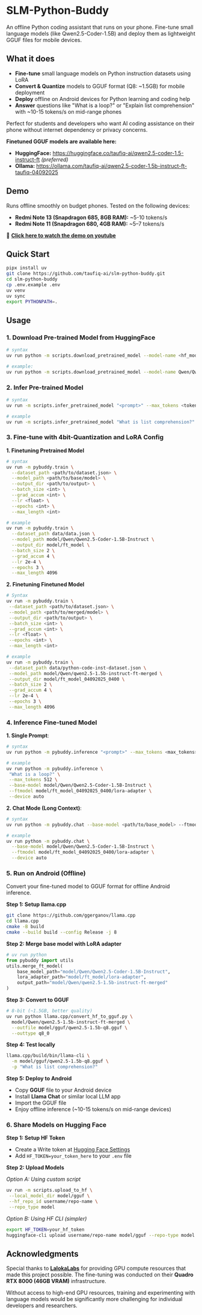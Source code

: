 # SLM-Python-Buddy

An offline Python coding assistant that runs on your phone. Fine-tune small language models (like Qwen2.5-Coder-1.5B) and deploy them as lightweight GGUF files for mobile devices.

## What it does

- **Fine-tune** small language models on Python instruction datasets using LoRA  
- **Convert & Quantize** models to GGUF format (Q8: ~1.5GB) for mobile deployment  
- **Deploy** offline on Android devices for Python learning and coding help  
- **Answer** questions like "What is a loop?" or "Explain list comprehension" with ~10-15 tokens/s on mid-range phones  

Perfect for students and developers who want AI coding assistance on their phone without internet dependency or privacy concerns.  

**Finetuned GGUF models are available here:**
- **HuggingFace:** https://huggingface.co/taufiq-ai/qwen2.5-coder-1.5-instruct-ft *(preferred)*  
- **Ollama:** https://ollama.com/taufiq-ai/qwen2.5-coder-1.5b-instruct-ft-taufiq-04092025  

## Demo

Runs offline smoothly on budget phones. Tested on the following devices:  
- **Redmi Note 13 (Snapdragon 685, 8GB RAM):** ~5-10 tokens/s  
- **Redmi Note 11 (Snapdragon 680, 4GB RAM):** ~5–7 tokens/s  

🎥 **[Click here to watch the demo on youtube](https://www.youtube.com/watch?v=GkIkqUldQak)**



## Quick Start  

```bash
pipx install uv
git clone https://github.com/taufiq-ai/slm-python-buddy.git
cd slm-python-buddy
cp .env.example .env
uv venv
uv sync
export PYTHONPATH=.
```

## Usage

### 1. Download Pre-trained Model from HuggingFace
```sh
# syntax
uv run python -m scripts.download_pretrained_model --model-name <hf_model_name> --model-dir <dir> --device <auto|cpu|cuda>
```
```bash
# example:
uv run python -m scripts.download_pretrained_model --model-name Qwen/Qwen2.5-Coder-1.5B-Instruct --model-dir model --device auto
```

### 2. Infer Pre-trained Model
```sh
# syntax
uv run -m scripts.infer_pretrained_model "<prompt>" --max_tokens <tokens> --model_path <path_to_model> --device <auto|cpu|cuda>
```
```bash
# example
uv run -m scripts.infer_pretrained_model "What is list comprehension?" --max_tokens 500 --model_path model/Qwen/Qwen2.5-Coder-1.5B-Instruct --device auto
```

### 3. Fine-tune with 4bit-Quantization and LoRA Config
**1. Finetuning Pretrained Model**  
```bash
# syntax
uv run -m pybuddy.train \
  --dataset_path <path/to/dataset.json> \
  --model_path <path/to/base/model> \
  --output_dir <path/to/output> \
  --batch_size <int> \
  --grad_accum <int> \
  --lr <float> \
  --epochs <int> \
  --max_length <int>
```
```bash
# example
uv run -m pybuddy.train \
  --dataset_path data/data.json \
  --model_path model/Qwen/Qwen2.5-Coder-1.5B-Instruct \
  --output_dir model/ft_model \
  --batch_size 2 \
  --grad_accum 4 \
  --lr 2e-4 \
  --epochs 3 \
  --max_length 4096
```
**2. Finetuning Finetuned Model**  
```bash
# Syntax
uv run -m pybuddy.train \
 --dataset_path <path/to/dataset.json> \
 --model_path <path/to/merged/model> \
 --output_dir <path/to/output> \
 --batch_size <int> \
 --grad_accum <int> \
 --lr <float> \
 --epochs <int> \
 --max_length <int>
```
```bash
# example
uv run -m pybuddy.train \
 --dataset_path data/python-code-inst-dataset.json \
 --model_path model/Qwen/qwen2.5-1.5b-instruct-ft-merged \
 --output_dir model/ft_model_04092025_0400 \
 --batch_size 2 \
 --grad_accum 4 \
 --lr 2e-4 \
 --epochs 3 \
 --max_length 4096
```

### 4. Inference Fine-tuned Model
**1. Single Prompt**:  
```sh
# syntax
uv run python -m pybuddy.inference "<prompt>" --max_tokens <max_tokens> --base-model <path/to/base_model> --ftmodel <path_to_finetuned_lora_adapter> --device <auto|cpu|cuda>
```
```bash
# example
uv run python -m pybuddy.inference \
 "What is a loop?" \
 --max_tokens 512 \
 --base-model model/Qwen/Qwen2.5-Coder-1.5B-Instruct \
 --ftmodel model/ft_model_04092025_0400/lora-adapter \
 --device auto
```

**2. Chat Mode (Long Context)**:  
```sh
# syntax
uv run python -m pybuddy.chat --base-model <path/to/base_model> --ftmodel <path/to/lora_adapter> --device <auto|cpu|cuda>
```
```bash
# example
uv run python -m pybuddy.chat \
  --base-model model/Qwen/Qwen2.5-Coder-1.5B-Instruct \
  --ftmodel model/ft_model_04092025_0400/lora-adapter \
  --device auto
```

### 5. Run on Android (Offline)
Convert your fine-tuned model to GGUF format for offline Android inference.

**Step 1: Setup llama.cpp**  
```bash
git clone https://github.com/ggerganov/llama.cpp
cd llama.cpp
cmake -B build
cmake --build build --config Release -j 8
```

**Step 2: Merge base model with LoRA adapter**  
```py
# uv run python
from pybuddy import utils
utils.merge_ft_model(
    base_model_path="model/Qwen/Qwen2.5-Coder-1.5B-Instruct",
    lora_adapter_path="model/ft_model/lora-adapter", 
    output_path="model/Qwen/qwen2.5-1.5b-instruct-ft-merged"
)
```

**Step 3: Convert to GGUF**  
```bash
# 8-bit (~1.5GB, better quality)
uv run python llama.cpp/convert_hf_to_gguf.py \
  model/Qwen/qwen2.5-1.5b-instruct-ft-merged \
  --outfile model/gguf/qwen2.5-1.5b-q8.gguf \
  --outtype q8_0
```

**Step 4: Test locally**  
```sh
llama.cpp/build/bin/llama-cli \
  -m model/gguf/qwen2.5-1.5b-q8.gguf \
  -p "What is list comprehension?"
```

**Step 5: Deploy to Android**  
- Copy **GGUF** file to your Android device  
- Install **Llama Chat** or similar local LLM app  
- Import the GGUF file  
- Enjoy offline inference (~10-15 tokens/s on mid-range devices)  


### 6. Share Models on Hugging Face

**Step 1: Setup HF Token**  
- Create a Write token at [Hugging Face Settings](https://huggingface.co/settings/tokens)  
- Add `HF_TOKEN=your_token_here` to your `.env` file  

**Step 2: Upload Models**

*Option A: Using custom script*  
```bash
uv run -m scripts.upload_to_hf \
 --local_model_dir model/gguf \
 --hf_repo_id username/repo-name \
 --repo_type model
```

*Option B: Using HF CLI (simpler)*
```sh
export HF_TOKEN=your_hf_token
huggingface-cli upload username/repo-name model/gguf --repo-type model
```

## Acknowledgments

Special thanks to **[LalokaLabs](https://lalokalabs.co/)** for providing GPU compute resources that made this project possible. The fine-tuning was conducted on their **Quadro RTX 8000 (46GB VRAM)** infrastructure.

Without access to high-end GPU resources, training and experimenting with language models would be significantly more challenging for individual developers and researchers.
